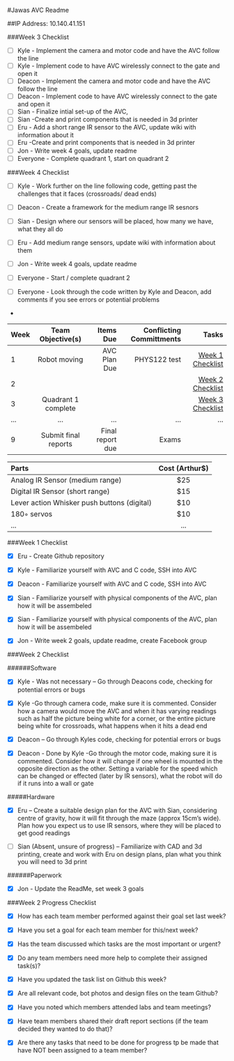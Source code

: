 #Jawas AVC Readme

##IP Address: 10.140.41.151

###Week 3 Checklist

- [ ] Kyle - Implement the camera  and motor code and have the AVC follow the line
- [ ] Kyle - Implement code to have AVC wirelessly connect to the gate and open it
- [ ] Deacon - Implement the camera and motor code and have the AVC follow the line
- [ ] Deacon - Implement code to have AVC wirelessly connect to the gate and open it
- [ ] Sian - Finalize intial set-up of the AVC, 
- [ ] Sian -Create and print components that is needed in 3d printer
- [ ] Eru - Add a short range IR sensor to the AVC, update wiki with information about it
- [ ] Eru -Create and print components that is needed in 3d printer
- [ ] Jon - Write week 4 goals, update readme
- [ ] Everyone - Complete quadrant 1, start on quadrant 2

###Week 4 Checklist

- [ ] Kyle - Work further on the line following code, getting past the challenges that it faces (crossroads/ dead ends)
- [ ] Deacon - Create a framework for the medium range IR sesnors
- [ ] Sian - Design where our sensors will be placed, how many we have, what they all do
- [ ] Eru - Add medium range sensors, update wiki with information about them
- [ ] Jon - Write week 4 goals, update readme
- [ ] Everyone - Start / complete quadrant 2
- [ ] Everyone - Look through the code written by Kyle and Deacon, add comments if you see errors or potential problems


- 
| Week  | Team Objective(s)  | Items Due | Conflicting Committments | Tasks |
| :------------ |:---------------:| ------: | ------: | ------: |
| 1   | Robot moving | AVC Plan Due | PHYS122 test | [Week 1 Checklist](#week-1-checklist) | 
| 2   |  |  | | [Week 2 Checklist](#week-2-checklist) |
| 3   | Quadrant 1 complete |  | | [Week 3 Checklist](#week-3-checklist) |
| ...     | ... | ... | ... | ... |
| 9   | Submit final reports | Final report due | Exams | |



| Parts  | Cost (Arthur$)  |
| :------------ |:---------------:| 
| Analog IR Sensor (medium range) | $25 | 
| Digital IR Sensor (short range) | $15 |
| Lever action Whisker push buttons (digital) | $10 |
| 180◦ servos | $10 |
| ...      | ... |


###Week 1 Checklist

- [x] Eru - Create Github repository
- [x] Kyle - Familiarize yourself with AVC and C code, SSH into AVC
- [x] Deacon - Familiarize yourself with AVC and C code, SSH into AVC
- [x] Sian - Familiarize yourself with physical components of the AVC, plan how it will be assembeled
- [x] Sian - Familiarize yourself with physical components of the AVC, plan how it will be assembeled
- [x] Jon - Write week 2 goals, update readme, create Facebook group


###Week 2 Checklist

######Software
- [x] Kyle - Was not necessary – Go through Deacons code, checking for potential errors or bugs

- [x] Kyle -Go through camera code, make sure it is commented. Consider how a camera would move the AVC and when it has varying readings such as half the picture being white for a corner, or the entire picture being white for crossroads, what happens when it hits a dead end

- [x] Deacon – Go through Kyles code, checking for potential errors or bugs

- [x] Deacon - Done by Kyle -Go through the motor code, making sure it is commented. Consider how it will change if one wheel is mounted in the opposite direction as the other. Setting a variable for the speed which can be changed or effected (later by IR sensors), what the robot will do if it runs into a wall or gate 

#####Hardware
- [x] Eru – Create a suitable design plan for the AVC with Sian, considering centre of gravity, how it will fit through the maze (approx 15cm’s wide). Plan how you expect us to use IR sensors, where they will be placed to get good readings

- [ ] Sian (Absent, unsure of progress) – Familiarize with CAD and 3d printing, create and work with Eru on design plans, plan what you think you will need to 3d print

######Paperwork

- [x] Jon - Update the ReadMe, set week 3 goals


###Week 2 Progress Checklist
- [x] How has each team member performed against their goal set last week?
- [x] Have you set a goal for each team member for this/next week?
- [x] Has the team discussed which tasks are the most important or urgent?
- [x] Do any team members need more help to complete their assigned task(s)?
- [x] Have you updated the task list on Github this week?
- [x] Are all relevant code, bot photos and design files on the team Github?
- [x] Have you noted which members attended labs and team meetings?
- [x] Have team members shared their draft report sections (if the team decided they wanted to do that)?
- [x] Are there any tasks that need to be done for progress tp be made that have NOT been assigned to a team member?

